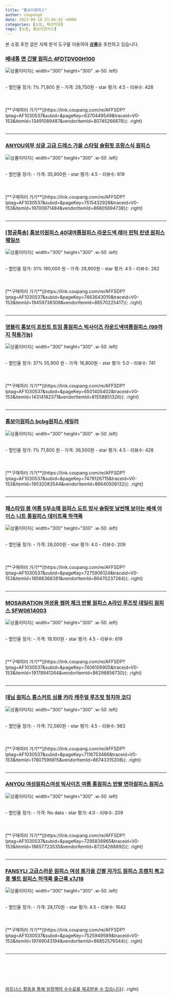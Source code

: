 ```yaml
---
title: "톰보이원피스"
author: coupang6
date: 2023-09-18 23:04:42 +0800
categories: [쇼핑, 패션의류]
tags: [쇼핑, 톰보이원피스]
---
```


본 쇼핑 추천 글은 자체 분석 도구를 이용하여 [**상품**](https://link.coupang.com/a/bao1ui)을 추천하고 있습니다.

### [베네통 면 긴팔 원피스 4FDTDV00H100](https://link.coupang.com/re/AFFSDP?lptag=AF1030537&subid=&pageKey=6370449549&traceid=V0-153&itemId=13491089487&vendorItemId=80745266878)

![상품이미지](https://thumbnail8.coupangcdn.com/thumbnails/remote/230x230ex/image/retail/images/2022/03/02/13/1/aab3ca85-f041-4fa8-8ad1-6916f79bbad6.jpg){: width="300" height="300" .w-50 .left}


<br>
- 할인율 정가: 1%  71,800   원
- 가격: 28,750원
- star 평가: 4.5
- 리뷰수: 428
<br>
<br>
<br>
<br>
[**구매하러 가기**](https://link.coupang.com/re/AFFSDP?lptag=AF1030537&subid=&pageKey=6370449549&traceid=V0-153&itemId=13491089487&vendorItemId=80745266878){: .right}
<br>
<br>

---

### [ANYOU외부 싱글 고급 드레스 가을 스타일 슬림핏 프랑스식 원피스](https://link.coupang.com/re/AFFSDP?lptag=AF1030537&subid=&pageKey=7515432928&traceid=V0-153&itemId=19700971484&vendorItemId=86805694738)

![상품이미지](https://thumbnail8.coupangcdn.com/thumbnails/remote/230x230ex/image/vendor_inventory/e024/689ff5797c980cd62740a8ac25eb9a5802c883ca1a994414017fa5f8139f.jpg){: width="300" height="300" .w-50 .left}


<br>
- 할인율 정가: 
- 가격: 35,900원
- star 평가: 4.5
- 리뷰수: 619
<br>
<br>
<br>
<br>
[**구매하러 가기**](https://link.coupang.com/re/AFFSDP?lptag=AF1030537&subid=&pageKey=7515432928&traceid=V0-153&itemId=19700971484&vendorItemId=86805694738){: .right}
<br>
<br>

---

### [[항공특송] 톰보이원피스 40대여름원피스 라운드넥 레아 핀턱 린넨 원피스 웨일쓰](https://link.coupang.com/re/AFFSDP?lptag=AF1030537&subid=&pageKey=7463643010&traceid=V0-153&itemId=19459738308&vendorItemId=86570225417)

![상품이미지](https://thumbnail9.coupangcdn.com/thumbnails/remote/230x230ex/image/vendor_inventory/cdd1/76d433ccfd47bd800d3f10686fa132c38f83a093168a7a81b43178769f25.jpg){: width="300" height="300" .w-50 .left}


<br>
- 할인율 정가: 31%  190,000   원
- 가격: 28,900원
- star 평가: 4.5
- 리뷰수: 282
<br>
<br>
<br>
<br>
[**구매하러 가기**](https://link.coupang.com/re/AFFSDP?lptag=AF1030537&subid=&pageKey=7463643010&traceid=V0-153&itemId=19459738308&vendorItemId=86570225417){: .right}
<br>
<br>

---

### [영블리 톰보이 프린트 트임 롱원피스 빅사이즈 라운드넥여름원피스 (99까지 착용가능)](https://link.coupang.com/re/AFFSDP?lptag=AF1030537&subid=&pageKey=6501405402&traceid=V0-153&itemId=14314182371&vendorItemId=81558851326)

![상품이미지](https://thumbnail6.coupangcdn.com/thumbnails/remote/230x230ex/image/vendor_inventory/c90c/33ac05554dc1037d32901228053e118ff79e55d2a53379918704d998cae8.jpg){: width="300" height="300" .w-50 .left}


<br>
- 할인율 정가: 37%  55,900   원
- 가격: 16,800원
- star 평가: 5.0
- 리뷰수: 741
<br>
<br>
<br>
<br>
[**구매하러 가기**](https://link.coupang.com/re/AFFSDP?lptag=AF1030537&subid=&pageKey=6501405402&traceid=V0-153&itemId=14314182371&vendorItemId=81558851326){: .right}
<br>
<br>

---

### [톰보이원피스 bcbg원피스 세일러](https://link.coupang.com/re/AFFSDP?lptag=AF1030537&subid=&pageKey=7479126715&traceid=V0-153&itemId=19532083544&vendorItemId=86640506132)

![상품이미지](https://thumbnail8.coupangcdn.com/thumbnails/remote/230x230ex/image/vendor_inventory/b700/feeddf1defcbe7fa6917558dccdcdbb765a2522de41d01a34de5dc4936e0.jpg){: width="300" height="300" .w-50 .left}


<br>
- 할인율 정가: 1%  71,800   원
- 가격: 36,500원
- star 평가: 4.5
- 리뷰수: 428
<br>
<br>
<br>
<br>
[**구매하러 가기**](https://link.coupang.com/re/AFFSDP?lptag=AF1030537&subid=&pageKey=7479126715&traceid=V0-153&itemId=19532083544&vendorItemId=86640506132){: .right}
<br>
<br>

---

### [패스타임 봄 여름 5부소매 원피스 도트 망사 슬림핏 날씬해 보이는 배색 아이스 니트 롱원피스 데이트룩 하객룩](https://link.coupang.com/re/AFFSDP?lptag=AF1030537&subid=&pageKey=7275906124&traceid=V0-153&itemId=18566368381&vendorItemId=86470237264)

![상품이미지](https://thumbnail9.coupangcdn.com/thumbnails/remote/230x230ex/image/vendor_inventory/890f/a5481a72ccb6d45d9e514636943429062e82abf0515f882a7debe9340617.jpg){: width="300" height="300" .w-50 .left}


<br>
- 할인율 정가: 
- 가격: 26,000원
- star 평가: 4.0
- 리뷰수: 209
<br>
<br>
<br>
<br>
[**구매하러 가기**](https://link.coupang.com/re/AFFSDP?lptag=AF1030537&subid=&pageKey=7275906124&traceid=V0-153&itemId=18566368381&vendorItemId=86470237264){: .right}
<br>
<br>

---

### [MOSAIRATION 여성용 썸머 체크 반팔 원피스 A라인 루즈핏 데일리 원피스 SFW0614003](https://link.coupang.com/re/AFFSDP?lptag=AF1030537&subid=&pageKey=7406106905&traceid=V0-153&itemId=19178941264&vendorItemId=86296856730)

![상품이미지](https://thumbnail9.coupangcdn.com/thumbnails/remote/230x230ex/image/vendor_inventory/8bb7/03b329dbb6473cf0f24d62492a5e19b97fbdfc78e0a88e8146c9eaca462f.jpg){: width="300" height="300" .w-50 .left}


<br>
- 할인율 정가: 
- 가격: 19,100원
- star 평가: 4.5
- 리뷰수: 619
<br>
<br>
<br>
<br>
[**구매하러 가기**](https://link.coupang.com/re/AFFSDP?lptag=AF1030537&subid=&pageKey=7406106905&traceid=V0-153&itemId=19178941264&vendorItemId=86296856730){: .right}
<br>
<br>

---

### [데님 원피스 롱스커트 심플 카라 캐주얼 루즈핏 청치마 코디](https://link.coupang.com/re/AFFSDP?lptag=AF1030537&subid=&pageKey=7116753466&traceid=V0-153&itemId=17807596815&vendorItemId=86743315208)

![상품이미지](https://thumbnail8.coupangcdn.com/thumbnails/remote/230x230ex/image/vendor_inventory/f001/f84c19beb89a8d40b55dbe768a8b6594c3961f2ad3bc3c6747754062ce14.png){: width="300" height="300" .w-50 .left}


<br>
- 할인율 정가: 
- 가격: 72,580원
- star 평가: 4.5
- 리뷰수: 983
<br>
<br>
<br>
<br>
[**구매하러 가기**](https://link.coupang.com/re/AFFSDP?lptag=AF1030537&subid=&pageKey=7116753466&traceid=V0-153&itemId=17807596815&vendorItemId=86743315208){: .right}
<br>
<br>

---

### [ANYOU 여성원피스여성 빅사이즈 여름 롱원피스 반팔 면마원피스 원피스](https://link.coupang.com/re/AFFSDP?lptag=AF1030537&subid=&pageKey=7295838965&traceid=V0-153&itemId=18657723535&vendorItemId=87254268892)

![상품이미지](https://thumbnail6.coupangcdn.com/thumbnails/remote/230x230ex/image/vendor_inventory/e7fb/08f112bf8337c24cdb32e1bd49ea4ae74cfc1ab099672475d517bdcf28c7.jpg){: width="300" height="300" .w-50 .left}


<br>
- 할인율 정가: 
- 가격: No data
- star 평가: 4.0
- 리뷰수: 209
<br>
<br>
<br>
<br>
[**구매하러 가기**](https://link.coupang.com/re/AFFSDP?lptag=AF1030537&subid=&pageKey=7295838965&traceid=V0-153&itemId=18657723535&vendorItemId=87254268892){: .right}
<br>
<br>

---

### [FANSYLI 고급스러운 원피스 여성 봄가을 긴팔 자가드 원피스 프렌치 복고풍 벨트 원피스 하객룩 출근룩 x7J18](https://link.coupang.com/re/AFFSDP?lptag=AF1030537&subid=&pageKey=7525949589&traceid=V0-153&itemId=19749043194&vendorItemId=86852576544)

![상품이미지](https://thumbnail8.coupangcdn.com/thumbnails/remote/230x230ex/image/vendor_inventory/2116/9f562235b3fb9fe3d68ee5ddacce57b8c5585a330c4ae471712545801d2d.jpg){: width="300" height="300" .w-50 .left}


<br>
- 할인율 정가: 
- 가격: 28,170원
- star 평가: 4.5
- 리뷰수: 1642
<br>
<br>
<br>
<br>
[**구매하러 가기**](https://link.coupang.com/re/AFFSDP?lptag=AF1030537&subid=&pageKey=7525949589&traceid=V0-153&itemId=19749043194&vendorItemId=86852576544){: .right}
<br>
<br>

---
<br><br><br><br><br> [파트너스 활동을 통해 일정액의 수수료를 제공받을 수 있습니다](https://link.coupang.com/a/bao1ui){: .right}